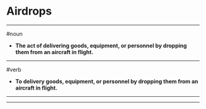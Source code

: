 # Airdrops
---
#noun
- **The act of delivering goods, equipment, or personnel by dropping them from an aircraft in flight.**
---
#verb
- **To delivery goods, equipment, or personnel by dropping them from an aircraft in flight.**
---
---
